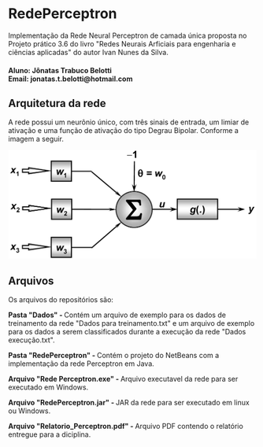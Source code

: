<h1>RedePerceptron</h1>
<p>Implementação da Rede Neural Perceptron de camada única proposta no Projeto prático 3.6 do livro "Redes Neurais Arficiais para engenharia e ciências aplicadas" do autor Ivan Nunes da Silva.</p>

<h4>
Aluno: Jônatas Trabuco Belotti<br>
Email: jonatas.t.belotti@hotmail.com
</h4>

<h2>Arquitetura da rede</h2>
<p>A rede possui um neurônio único, com três sinais de entrada, um limiar de ativação e uma função de ativação do tipo Degrau Bipolar. Conforme a imagem a seguir.</p>

![Alt text](./ArquiteturaRede.jpg)

<h2>Arquivos</h2>
<p>Os arquivos do repositórios são:</p>
<p><b>Pasta "Dados" - </b> Contém um arquivo de exemplo para os dados de treinamento da rede "Dados para treinamento.txt" e um arquivo de exemplo para os dados a serem classificados durante a execução da rede "Dados execução.txt".</p>
<p><b>Pasta "RedePerceptron" - </b> Contém o projeto do NetBeans com a implementação da rede Perceptron em Java.</p>
<p><b>Arquivo "Rede Perceptron.exe" - </b> Arquivo executavel da rede para ser executado em Windows.</p>
<p><b>Arquivo "RedePerceptron.jar" - </b> JAR da rede para ser executado em linux ou Windows.</p>
<p><b>Arquivo "Relatorio_Perceptron.pdf" - </b> Arquivo PDF contendo o relatório entregue para a diciplina.</p>